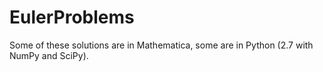 # EulerProblems

Some of these solutions are in Mathematica, some are in Python (2.7 with NumPy and SciPy).
